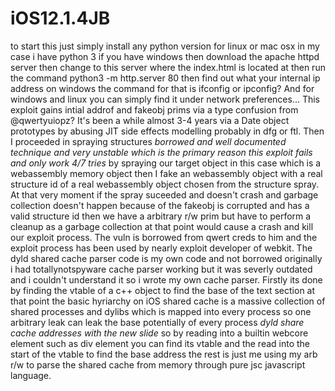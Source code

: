 # iOS12.1.4JB
to start this 
just simply install any python version for linux or mac osx in my case i have python 3 if you have windows then download the apache httpd server
then change to this server where the index.html is located at then run the command python3 -m http.server 80 then find out what your internal ip address 
on windows the command for that is ifconfig or ipconfig? And for windows and linux you can simply find it under network preferences... 
This exploit gains intial addrof and fakeobj prims via a type confusion from @qwertyuiopz? It's been a while almost 3-4 years via a Date object prototypes by abusing JIT side effects modelling probably in dfg or ftl. Then I proceeded in spraying structures *borrowed and well documented technique and very unstable which is the primary reason this exploit fails and only work 4/7 tries* by spraying our target object in this case which is a webassembly memory object then I fake an webassembly object with a real structure id of a real webassembly object chosen from the structure spray. At that very moment if the spray suceeded and doesn't crash and garbage collection doesn't happen because of the fakeobj is corrupted and has a valid structure id then we have a arbitrary r/w prim but have to perform a cleanup as a garbage collection at that point would cause a crash and kill our exploit process. The vuln is borrowed from qwert creds to him and the exploit process has been used by nearly exploit developer of webkit. The dyld shared cache parser code is my own code and not borrowed originally i had totallynotspyware cache parser working but it was severly outdated and i couldn't understand it so i wrote my own cache parser. Firstly its done by finding the vtable of a c++ object to find the base of the text section at that point the basic hyriarchy on iOS shared cache is a massive collection of shared processes and dylibs which is mapped into every process so one arbitrary leak can leak the base potentially of every process *dyld share cache addresses with the new slide* so by reading into a builtin webcore element such as div element you can find its vtable and the read into the start of the vtable to find the base address the rest is just me using my arb r/w to parse the shared cache from memory through pure jsc javascript language.
